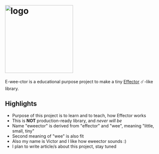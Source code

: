 # <img width="224" alt="logo" src="https://user-images.githubusercontent.com/6583994/75543098-255df280-5a32-11ea-8a3d-419d581a135c.png">

E-wee-ctor is a educational purpose project to make a tiny [Effector](https://github.com/zerobias/effector) ☄️-like library.

## Highlights

- Purpose of this project is to learn and to teach, how Effector works
- This is **NOT** production-ready library, and _never will be_
- Name "eweector" is derived from "effector" and "wee", meaning "little, small, tiny"
- Second meaning of "wee" is also fit
- Also my name is Victor and I like how eweector sounds :)
- I plan to write article/s about this project, stay tuned
